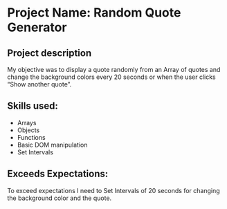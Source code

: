 # Project Name: Random Quote Generator

## Project description 
My objective was to display a quote randomly from an Array of quotes and change the background colors every 20 seconds or when the user clicks “Show another quote”.

## Skills used:
- Arrays
- Objects
- Functions
- Basic DOM manipulation
- Set Intervals

## Exceeds Expectations:
To exceed expectations I need to Set Intervals of 20 seconds for changing the background color and the quote.
